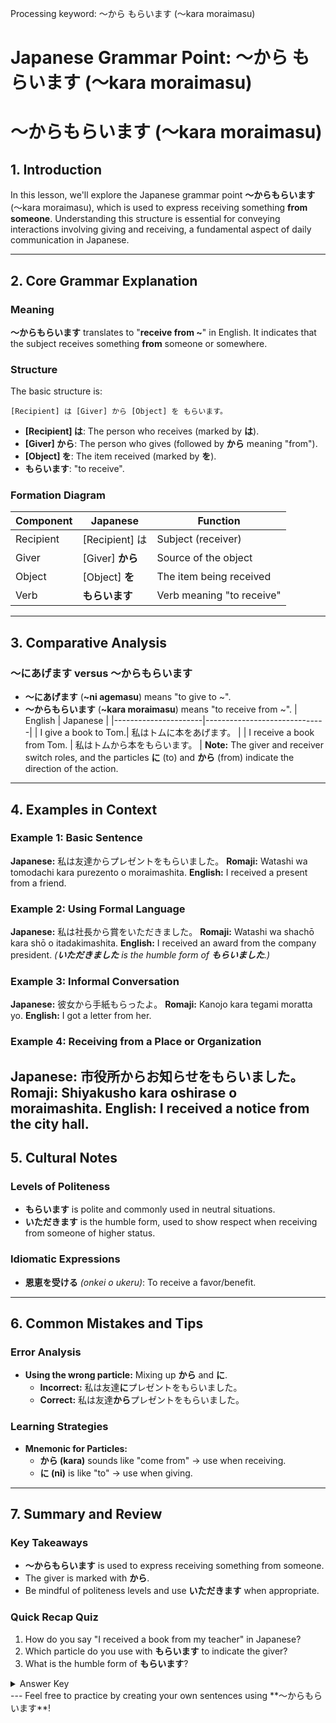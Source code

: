 Processing keyword: ～から もらいます (〜kara moraimasu)
# Japanese Grammar Point: ～から もらいます (〜kara moraimasu)
# ～からもらいます (〜kara moraimasu)
## 1. Introduction
In this lesson, we'll explore the Japanese grammar point **～からもらいます** (〜kara moraimasu), which is used to express receiving something **from someone**. Understanding this structure is essential for conveying interactions involving giving and receiving, a fundamental aspect of daily communication in Japanese.

---
## 2. Core Grammar Explanation
### Meaning
**～からもらいます** translates to "**receive from ~**" in English. It indicates that the subject receives something **from** someone or somewhere.
### Structure
The basic structure is:
```
[Recipient] は [Giver] から [Object] を もらいます。
```
- **[Recipient] は**: The person who receives (marked by **は**).
- **[Giver] から**: The person who gives (followed by **から** meaning "from").
- **[Object] を**: The item received (marked by **を**).
- **もらいます**: "to receive".
### Formation Diagram
| Component        | Japanese               | Function                   |
|------------------|------------------------|----------------------------|
| Recipient        | [Recipient] は          | Subject (receiver)         |
| Giver            | [Giver] **から**        | Source of the object       |
| Object           | [Object] **を**         | The item being received    |
| Verb             | **もらいます**          | Verb meaning "to receive"  |
---
## 3. Comparative Analysis
### ～にあげます versus ～からもらいます
- **～にあげます** (**~ni agemasu**) means "to give to ~".
- **～からもらいます** (**~kara moraimasu**) means "to receive from ~".
| English              | Japanese                     |
|----------------------|------------------------------|
| I give a book to Tom.| 私はトムに本をあげます。         |
| I receive a book from Tom. | 私はトムから本をもらいます。 |
**Note:** The giver and receiver switch roles, and the particles **に** (to) and **から** (from) indicate the direction of the action.
---
## 4. Examples in Context
### Example 1: Basic Sentence
**Japanese:** 私は友達からプレゼントをもらいました。
**Romaji:** Watashi wa tomodachi kara purezento o moraimashita.
**English:** I received a present from a friend.
### Example 2: Using Formal Language
**Japanese:** 私は社長から賞をいただきました。
**Romaji:** Watashi wa shachō kara shō o itadakimashita.
**English:** I received an award from the company president.
*(**いただきました** is the humble form of **もらいました**.)*
### Example 3: Informal Conversation
**Japanese:** 彼女から手紙もらったよ。
**Romaji:** Kanojo kara tegami moratta yo.
**English:** I got a letter from her.
### Example 4: Receiving from a Place or Organization
**Japanese:** 市役所からお知らせをもらいました。
**Romaji:** Shiyakusho kara oshirase o moraimashita.
**English:** I received a notice from the city hall.
---
## 5. Cultural Notes
### Levels of Politeness
- **もらいます** is polite and commonly used in neutral situations.
- **いただきます** is the humble form, used to show respect when receiving from someone of higher status.
### Idiomatic Expressions
- **恩恵を受ける** *(onkei o ukeru)*: To receive a favor/benefit.
---
## 6. Common Mistakes and Tips
### Error Analysis
- **Using the wrong particle:** Mixing up **から** and **に**.
  - **Incorrect:** 私は友達**に**プレゼントをもらいました。
  - **Correct:** 私は友達**から**プレゼントをもらいました。
### Learning Strategies
- **Mnemonic for Particles:**
  - **から (kara)** sounds like "come from" → use when receiving.
  - **に (ni)** is like "to" → use when giving.
---
## 7. Summary and Review
### Key Takeaways
- **～からもらいます** is used to express receiving something from someone.
- The giver is marked with **から**.
- Be mindful of politeness levels and use **いただきます** when appropriate.
### Quick Recap Quiz
1. How do you say "I received a book from my teacher" in Japanese?
2. Which particle do you use with **もらいます** to indicate the giver?
3. What is the humble form of **もらいます**?
<details>
<summary>Answer Key</summary>
1. **私は先生から本をもらいました。**
2. **から**
3. **いただきます**
</details>
---
Feel free to practice by creating your own sentences using **～からもらいます**!
